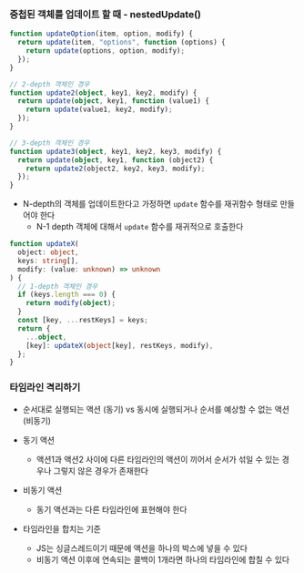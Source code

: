 ### 중첩된 객체를 업데이트 할 때 - nestedUpdate()

```ts
function updateOption(item, option, modify) {
  return update(item, "options", function (options) {
    return update(options, option, modify);
  });
}

// 2-depth 객체인 경우
function update2(object, key1, key2, modify) {
  return update(object, key1, function (value1) {
    return update(value1, key2, modify);
  });
}

// 3-depth 객체인 경우
function update3(object, key1, key2, key3, modify) {
  return update(object, key1, function (object2) {
    return update2(object2, key2, key3, modify);
  });
}
```

- N-depth의 객체를 업데이트한다고 가정하면 `update` 함수를 재귀함수 형태로 만들어야 한다
  - N-1 depth 객체에 대해서 `update` 함수를 재귀적으로 호출한다

```ts
function updateX(
  object: object,
  keys: string[],
  modify: (value: unknown) => unknown
) {
  // 1-depth 객체인 경우
  if (keys.length === 0) {
    return modify(object);
  }
  const [key, ...restKeys] = keys;
  return {
    ...object,
    [key]: updateX(object[key], restKeys, modify),
  };
}
```

### 타임라인 격리하기

- 순서대로 실행되는 액션 (동기) vs 동시에 실행되거나 순서를 예상할 수 없는 액션 (비동기)
- 동기 액션
  - 액션1과 액션2 사이에 다른 타임라인의 액션이 끼어서 순서가 섞일 수 있는 경우나 그렇지 않은 경우가 존재한다
- 비동기 액션

  - 동기 액션과는 다른 타임라인에 표현해야 한다

- 타임라인을 합치는 기준
  - JS는 싱글스레드이기 때문에 액션을 하나의 박스에 넣을 수 있다
  - 비동기 액션 이후에 연속되는 콜백이 1개라면 하나의 타임라인에 합칠 수 있다
